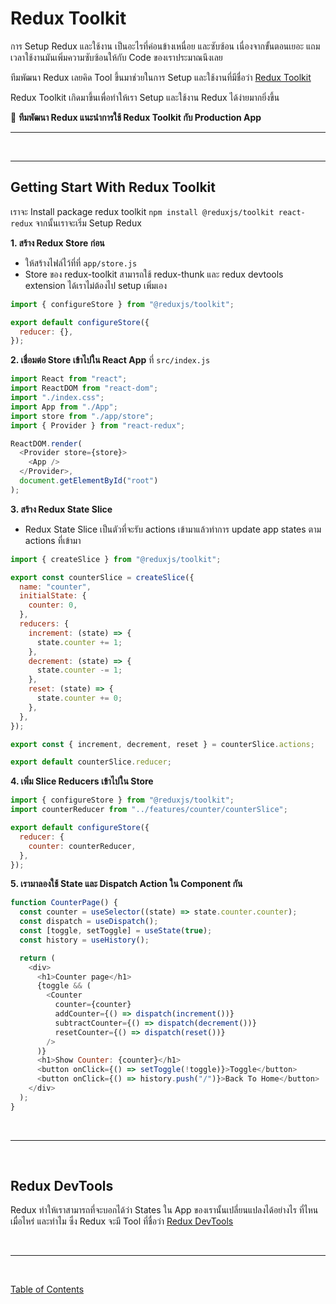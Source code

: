 # Redux Toolkit

การ Setup Redux และใช้งาน เป็นอะไรที่ค่อนข้างเหนื่อย และซับซ้อน เนื่องจากขั้นตอนเยอะ แถมเวลาใช้งานมันเพิ่มความซับซ้อนให้กับ Code ของเราประมาณนึงเลย

ทีมพัฒนา Redux เลยคิด Tool ขึ้นมาช่วยในการ Setup และใช้งานที่มีชื่อว่า [Redux Toolkit](https://redux-toolkit.js.org/)

Redux Toolkit เกิดมาขึ้นเพื่อทำให้เรา Setup และใช้งาน Redux ได้ง่ายมากยิ่งขึ้น

🌟 **ทีมพัฒนา Redux แนะนำการใช้ Redux Toolkit กับ Production App**

<hr><br><hr>

## Getting Start With Redux Toolkit

เราจะ Install package redux toolkit `npm install @reduxjs/toolkit react-redux` จากนั้นเราจะเริ่ม Setup Redux

**1. สร้าง Redux Store ก่อน**

- ให้สร้างไฟล์ไว้ที่ที่ `app/store.js`
- Store ของ redux-toolkit สามารถใช้ redux-thunk และ redux devtools extension ได้เราไม่ต้องไป setup เพิ่มเอง

```js
import { configureStore } from "@reduxjs/toolkit";

export default configureStore({
  reducer: {},
});
```

**2. เชื่อมต่อ Store เข้าไปใน React App** ที่ `src/index.js`

```js
import React from "react";
import ReactDOM from "react-dom";
import "./index.css";
import App from "./App";
import store from "./app/store";
import { Provider } from "react-redux";

ReactDOM.render(
  <Provider store={store}>
    <App />
  </Provider>,
  document.getElementById("root")
);
```

**3. สร้าง Redux State Slice**

- Redux State Slice เป็นตัวที่จะรับ actions เข้ามาแล้วทำการ update app states ตาม actions ที่เข้ามา

```js
import { createSlice } from "@reduxjs/toolkit";

export const counterSlice = createSlice({
  name: "counter",
  initialState: {
    counter: 0,
  },
  reducers: {
    increment: (state) => {
      state.counter += 1;
    },
    decrement: (state) => {
      state.counter -= 1;
    },
    reset: (state) => {
      state.counter += 0;
    },
  },
});

export const { increment, decrement, reset } = counterSlice.actions;

export default counterSlice.reducer;
```

**4. เพิ่ม Slice Reducers เข้าไปใน Store**

```js
import { configureStore } from "@reduxjs/toolkit";
import counterReducer from "../features/counter/counterSlice";

export default configureStore({
  reducer: {
    counter: counterReducer,
  },
});
```

**5. เรามาลองใช้ State และ Dispatch Action ใน Component กัน**

```js
function CounterPage() {
  const counter = useSelector((state) => state.counter.counter);
  const dispatch = useDispatch();
  const [toggle, setToggle] = useState(true);
  const history = useHistory();

  return (
    <div>
      <h1>Counter page</h1>
      {toggle && (
        <Counter
          counter={counter}
          addCounter={() => dispatch(increment())}
          subtractCounter={() => dispatch(decrement())}
          resetCounter={() => dispatch(reset())}
        />
      )}
      <h1>Show Counter: {counter}</h1>
      <button onClick={() => setToggle(!toggle)}>Toggle</button>
      <button onClick={() => history.push("/")}>Back To Home</button>
    </div>
  );
}
```

<br><hr><br>

## Redux DevTools

Redux ทำให้เราสามารถที่จะบอกได้ว่า States ใน App ของเรานั้นเปลี่ยนแปลงได้อย่างไร ที่ไหน เมื่อไหร่ และทำไม ซึ่ง Redux จะมี Tool ที่ชื่อว่า [Redux DevTools](https://chrome.google.com/webstore/detail/redux-devtools/lmhkpmbekcpmknklioeibfkpmmfibljd)

<br><hr><br>

[Table of Contents](https://github.com/napatwongchr/intro-to-react/blob/main/README.md)
